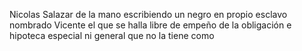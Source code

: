 Nicolas Salazar de la mano escribiendo un negro en propio esclavo nombrado Vicente el que se halla libre de empeño de la obligación e hipoteca especial ni general que no la tiene como